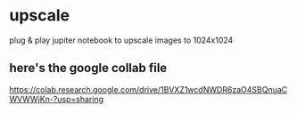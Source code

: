 # upscale
plug &amp; play jupiter notebook to upscale images to 1024x1024

## here's the google collab file
https://colab.research.google.com/drive/1BVXZ1wcdNWDR6zaO4SBQnuaCWVWWjKn-?usp=sharing
